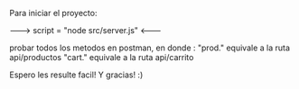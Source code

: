 Para iniciar el proyecto:

---> script = "node src/server.js" <---

probar todos los metodos en postman, en donde :
"prod." equivale a la ruta api/productos
"cart." equivale a la ruta api/carrito

Espero les resulte facil! Y gracias! :)
